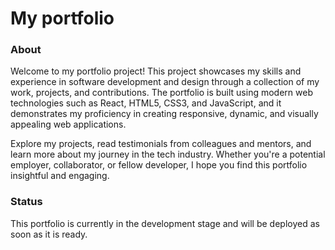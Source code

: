 # My portfolio

### About

Welcome to my portfolio project! This project showcases my skills and experience in software development and design through a collection of my work, projects, and contributions. The portfolio is built using modern web technologies such as React, HTML5, CSS3, and JavaScript, and it demonstrates my proficiency in creating responsive, dynamic, and visually appealing web applications.<br>

Explore my projects, read testimonials from colleagues and mentors, and learn more about my journey in the tech industry. Whether you're a potential employer, collaborator, or fellow developer, I hope you find this portfolio insightful and engaging.

### Status

This portfolio is currently in the development stage and will be deployed as soon as it is ready. 